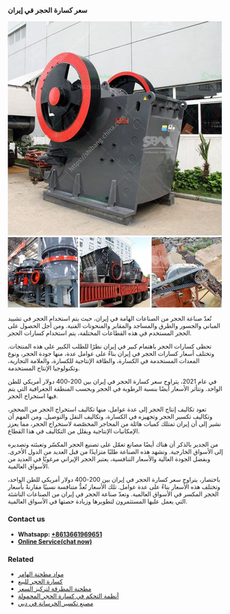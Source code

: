 <h3>سعر كسارة الحجر في إيران</h3><img src='1701851011.jpg' alt=''><p>تُعدّ صناعة الحجر من الصناعات الهامة في إيران، حيث يتم استخدام الحجر في تشييد المباني والجسور والطرق والمساجد والمقابر والمنحوتات الفنية. ومن أجل الحصول على الحجر المستخدم في هذه القطاعات المختلفة، يتم استخدام كسارات الحجر.</p><p>تحظى كسارات الحجر باهتمام كبير في إيران نظرًا للطلب الكبير على هذه المنتجات. وتختلف أسعار كسارات الحجر في إيران بناءً على عوامل عدة، منها جودة الحجر، ونوع المعدات المستخدمة في الكسارة، والطاقة الإنتاجية للكسارة، والعلامة التجارية، وتكنولوجيا الإنتاج المستخدمة.</p><p>في عام 2021، يتراوح سعر كسارة الحجر في إيران بين 200-400 دولار أمريكي للطن الواحد. وتتأثر الأسعار أيضًا بنسبة الرطوبة في الحجر وبحسب المنطقة الجغرافية التي يتم فيها استخراج الحجر.</p><p>تعود تكاليف إنتاج الحجر إلى عدة عوامل، منها تكاليف استخراج الحجر من المحجر، وتكاليف تكسير الحجر وتجهيزه في الكسارة، وتكاليف النقل والتوصيل. ومن المهم أن نشير إلى أن إيران تمتلك كميات هائلة من المحاجر المخصّصة لاستخراج الحجر، مما يعزز الإمكانيات الإنتاجية ويقلل من التكاليف في هذا القطاع.</p><p>من الجدير بالذكر أن هناك أيضًا مصانع تعمّل على تصنيع الحجر المكسّر وتعبئته وتصديره إلى الأسواق الخارجية. وتشهد هذه الصناعة طلبًا متزايدًا من قبل العديد من الدول الأخرى. وبفضل الجودة العالية والأسعار التنافسية، يعتبر الحجر الإيراني مرغوبًا في العديد من الأسواق العالمية.</p><p>باختصار، يتراوح سعر كسارة الحجر في إيران بين 200-400 دولار أمريكي للطن الواحد، وتختلف هذه الأسعار بناءً على عدة عوامل. تلك الأسعار تُعدُّ متنافسة نسبيًا مقارنةً بأسعار الحجر المكسر في الأسواق العالمية. وتعدّ صناعة الحجر في إيران من الصناعات الناشئة التي يعمل عليها المستثمرون لتطويرها وزيادة حصتها في الأسواق العالمية.</p><h3>Contact us</h3><ul><li><strong>Whatsapp:&nbsp;<a href="https://wa.me/8613661969651">+8613661969651</a></strong></li><li><a href="https://swt.shibang-china.com/?git&amp;zhl&amp;سعر كسارة الحجر في إيران"><strong>Online Service(chat now)</strong></a></li></ul><h3>Related</h3><ul><li><a href='مواد مطحنة الهامر.md'>مواد مطحنة الهامر</a></li><li><a href='كسارة الحجر للبيع.md'>كسارة الحجر للبيع</a></li><li><a href='مطحنة المطرقة لتركيز السعر.md'>مطحنة المطرقة لتركيز السعر</a></li><li><a href='أنظمة التحكم في كسارة الحجر المحمولة.md'>أنظمة التحكم في كسارة الحجر المحمولة</a></li><li><a href='مصنع تكسير الخرسانة في دبي.md'>مصنع تكسير الخرسانة في دبي</a></li></ul>